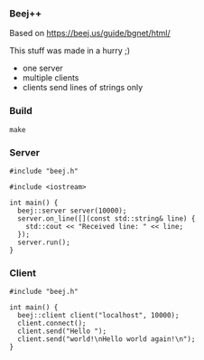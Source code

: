 ### Beej++

Based on https://beej.us/guide/bgnet/html/

This stuff was made in a hurry ;)

* one server
* multiple clients
* clients send lines of strings only


### Build

```
make
```


### Server

```
#include "beej.h"

#include <iostream>

int main() {
  beej::server server(10000);
  server.on_line([](const std::string& line) {
    std::cout << "Received line: " << line;
  });
  server.run();
}
```

### Client

```
#include "beej.h"

int main() {
  beej::client client("localhost", 10000);
  client.connect();
  client.send("Hello ");
  client.send("world!\nHello world again!\n");
}
```
